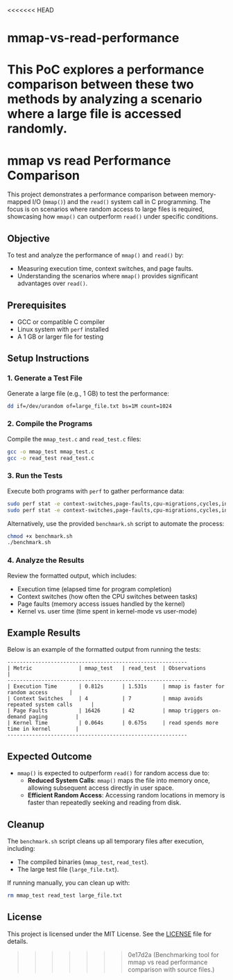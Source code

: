 <<<<<<< HEAD
# mmap-vs-read-performance
This PoC explores a performance comparison between these two methods by analyzing a scenario where a large file is accessed randomly.
=======

# mmap vs read Performance Comparison

This project demonstrates a performance comparison between memory-mapped I/O (`mmap()`) and the `read()` system call in C programming. The focus is on scenarios where random access to large files is required, showcasing how `mmap()` can outperform `read()` under specific conditions.

## Objective
To test and analyze the performance of `mmap()` and `read()` by:
- Measuring execution time, context switches, and page faults.
- Understanding the scenarios where `mmap()` provides significant advantages over `read()`.

## Prerequisites
- GCC or compatible C compiler
- Linux system with `perf` installed
- A 1 GB or larger file for testing

## Setup Instructions

### 1. Generate a Test File
Generate a large file (e.g., 1 GB) to test the performance:
```bash
dd if=/dev/urandom of=large_file.txt bs=1M count=1024
```

### 2. Compile the Programs
Compile the `mmap_test.c` and `read_test.c` files:
```bash
gcc -o mmap_test mmap_test.c
gcc -o read_test read_test.c
```

### 3. Run the Tests
Execute both programs with `perf` to gather performance data:
```bash
sudo perf stat -e context-switches,page-faults,cpu-migrations,cycles,instructions ./mmap_test large_file.txt
sudo perf stat -e context-switches,page-faults,cpu-migrations,cycles,instructions ./read_test large_file.txt
```

Alternatively, use the provided `benchmark.sh` script to automate the process:
```bash
chmod +x benchmark.sh
./benchmark.sh
```

### 4. Analyze the Results
Review the formatted output, which includes:
- Execution time (elapsed time for program completion)
- Context switches (how often the CPU switches between tasks)
- Page faults (memory access issues handled by the kernel)
- Kernel vs. user time (time spent in kernel-mode vs user-mode)

## Example Results
Below is an example of the formatted output from running the tests:

```
----------------------------------------------------------
| Metric               | mmap_test   | read_test  | Observations                           |
----------------------------------------------------------
| Execution Time       | 0.812s      | 1.531s     | mmap is faster for random access       |
| Context Switches     | 4           | 7          | mmap avoids repeated system calls      |
| Page Faults          | 16426       | 42         | mmap triggers on-demand paging         |
| Kernel Time          | 0.064s      | 0.675s     | read spends more time in kernel        |
----------------------------------------------------------
```

## Expected Outcome
- `mmap()` is expected to outperform `read()` for random access due to:
  - **Reduced System Calls**: `mmap()` maps the file into memory once, allowing subsequent access directly in user space.
  - **Efficient Random Access**: Accessing random locations in memory is faster than repeatedly seeking and reading from disk.

## Cleanup
The `benchmark.sh` script cleans up all temporary files after execution, including:
- The compiled binaries (`mmap_test`, `read_test`).
- The large test file (`large_file.txt`).

If running manually, you can clean up with:
```bash
rm mmap_test read_test large_file.txt
```

## License
This project is licensed under the MIT License. See the [LICENSE](LICENSE) file for details.
>>>>>>> 0e17d2a (Benchmarking tool for mmap vs read performance comparison with source files.)
